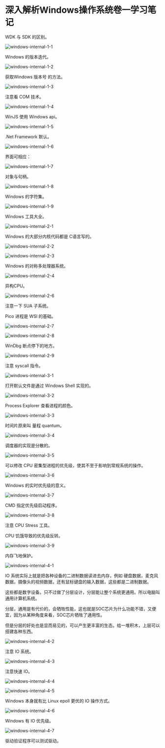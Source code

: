 # 深入解析Windows操作系统卷一学习笔记

WDK 与 SDK 的区别。

![windows-internal-1-1](windows-internal-1-1.png)



Windows 的版本迭代。

![windows-internal-1-2](windows-internal-1-2.png)

获取Windows 版本号 的方法。

![windows-internal-1-3](windows-internal-1-3.png)



注意看 COM 技术。

![windows-internal-1-4](windows-internal-1-4.png)

WinJS 使用 Windows api。

![windows-internal-1-5](windows-internal-1-5.png)



.Net Framework 默认。

![windows-internal-1-6](windows-internal-1-6.png)



界面可相应：

![windows-internal-1-7](windows-internal-1-7.png)



对象与句柄。

![windows-internal-1-8](windows-internal-1-8.png)





Windows 的字符集。

![windows-internal-1-9](windows-internal-1-9.png)



Windows 工具大全。

![windows-internal-2-1](windows-internal-2-1.png)



Windows 的大部分内核代码都是 C语言写的。

![windows-internal-2-2](windows-internal-2-2.png)

![windows-internal-2-3](windows-internal-2-3.png)



Windows 的对称多处理器系统。

![windows-internal-2-4](windows-internal-2-4.png)



异构CPU。

![windows-internal-2-6](windows-internal-2-6.png)



注意一下 SUA 子系统。



Pico 进程是 WSl 的基础。

![windows-internal-2-7](windows-internal-2-7.png)

![windows-internal-2-8](windows-internal-2-8.png)



WinDbg 断点停下的地方。

![windows-internal-2-9](windows-internal-2-9.png)

注意 syscall 指令。

![windows-internal-3-1](windows-internal-3-1.png)

打开默认文件是通过 Windows Shell 实现的。

![windows-internal-3-2](windows-internal-3-2.png)



Process Explorer 查看进程的颜色。

![windows-internal-3-3](windows-internal-3-3.png)

时间片原来叫 量程 quantum。

![windows-internal-3-4](windows-internal-3-4.png)



调度器的实现是分散的。

![windows-internal-3-5](windows-internal-3-5.png)



可以修改  CPU 密集型进程的优先级，使其不至于影响到常规系统的操作。

![windows-internal-3-6](windows-internal-3-6.png)



Windows 的实时优先级的意义。

![windows-internal-3-7](windows-internal-3-7.png)



CMD 指定优先级启动程序。

![windows-internal-3-8](windows-internal-3-8.png)



注意 CPU Stress 工具。



CPU 饥饿导致的优先级反转。

![windows-internal-3-9](windows-internal-3-9.png)



内存飞地保护。

![windows-internal-4-1](windows-internal-4-1.png)



IO 系统实际上就是把各种设备的二进制数据读进去内存，例如 硬盘数据，麦克风数据，摄像头的视频数据，还有鼠标键盘的输入数据，这些都是二进制数据。

这些都是数字设备。只不过做了分层设计，分层能让整个系统更通用。所以电脑叫通用计算机系统。

分层，通用是有代价的，会牺牲性能，这也就是SOC芯片为什么功能不错，又便宜，因为从某种角度来看，SOC芯片牺牲了通用性。

但是分层的好处也是显而易见的，可以产生更丰富的生态。给一堆积木，上层可以搭建各种东西。

![windows-internal-4-2](windows-internal-4-2.png)



注意 IO 系统。

![windows-internal-4-3](windows-internal-4-3.png)



注意快速 IO。

![windows-internal-4-4](windows-internal-4-4.png)

![windows-internal-4-5](windows-internal-4-5.png)



Windows 本身就有比 Linux epoll 更优的 IO 操作方式。

![windows-internal-4-6](windows-internal-4-6.png)



Windows 有 IO 优先级。

![windows-internal-4-7](windows-internal-4-7.png)





驱动验证程序可以测试驱动。
